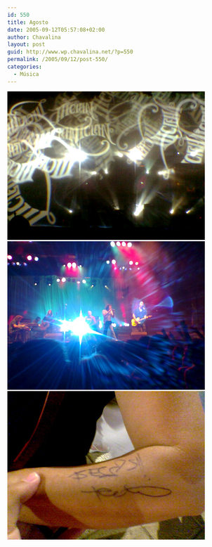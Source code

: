 ```yaml
---
id: 550
title: Agosto
date: 2005-09-12T05:57:08+02:00
author: Chavalina
layout: post
guid: http://www.wp.chavalina.net/?p=550
permalink: /2005/09/12/post-550/
categories:
  - Música
---
```

<img class="imgizqda" src="/imagenes/fotos/mclan-1.jpg" alt="Segundos antes de empezar el concierto de M-Clan..." />  
<img class="imgizqda" src="/imagenes/fotos/mclan-2.jpg" alt="Y aqu&iacute; en el infierno... oigo tu voz..." />  
<img class="imgizqda" src="/imagenes/fotos/mclan-4.jpg" alt="Besos, Carlos" />